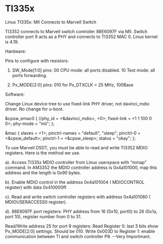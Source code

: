 # TI335x
Linux TI335x: MII Connects to Marvell Switch

TI3352 connects to Marvell switch controller 88E6097F via MII. Switch controller port 9 acts as a PHY and connects to TI3352 MAC 0. Linux kernel is 4.19.

Hardware:

Pins to configure with resistors:
1. SW_Mode[1:0] pins: 00 CPU mode: all ports disabled. 
10 Test mode: all ports forwarding.

2. Px_MODE[2:0] pins: 010 for Px_GTXCLK = 25 MHz, 100Base

Software:

Change Linux device tree to use fixed-link PHY driver, not davinci_mdio driver. No change for u-boot.

&cpsw_emac0 {
	//phy_id = <&davinci_mdio>, <0>;
	fixed-link = <1 1 100 0 0>;
	phy-mode = "mii";
};

&mac {
 slaves = <1>;
 pinctrl-names = "default", "sleep";
 pinctrl-0 = <&cpsw_default>;
 pinctrl-1 = <&cpsw_sleep>;
 status = "okay";
};

To use Marvell DSDT, you must be able to read and write TI3352 MDIO registers. Here is the method we use.

a). Access TI335x MDIO controller from Linux userspace with “mmap” command. In AM3352 the MDIO controller address is 0x4a101000, map this address and the length is 0x90 bytes.

b). Enable MDIO control in the address 0x4a101004 ( MDIOCONTROL register) with data 0x410000ff.

c). Read and write switch controller registers with address 0x4a101080 ( MDIOUSERACCESS0 register).

d). 88E6097F port registers: PHY address from 16 (0x10, port0) to 26 (0x1a, port 10), register number from 0 to 31. 

Read/Write address 25 for port 9 registers:
Read Register 0: last 3 bits show Px_MODE[2:0] settings. Should be 010. 
Write 0x003D to Register 1: enable communication between TI and switch controller P9. --Very Importmant.

